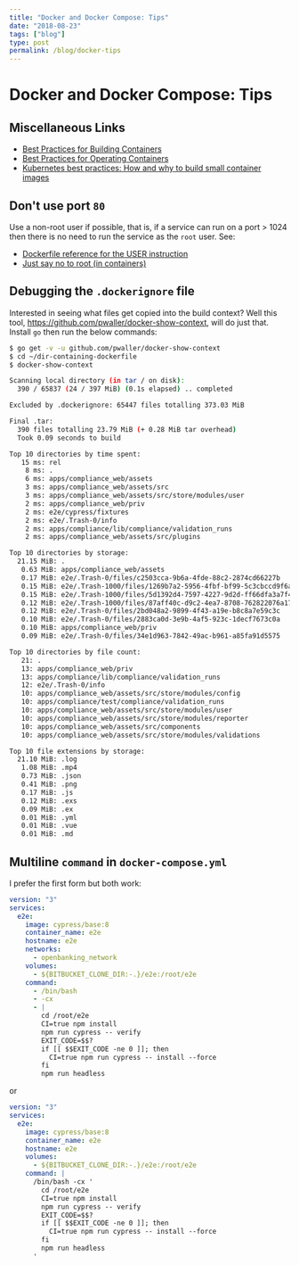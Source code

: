 ```yaml
---
title: "Docker and Docker Compose: Tips"
date: "2018-08-23"
tags: ["blog"]
type: post
permalink: /blog/docker-tips
---
```

# Docker and Docker Compose: Tips

## Miscellaneous Links

* [Best Practices for Building Containers](https://cloud.google.com/solutions/best-practices-for-building-containers)
* [Best Practices for Operating Containers](https://cloud.google.com/solutions/best-practices-for-operating-containers)
* [Kubernetes best practices: How and why to build small container images](https://cloud.google.com/blog/products/gcp/kubernetes-best-practices-how-and-why-to-build-small-container-images)

## Don't use port `80`

Use a non-root user if possible, that is, if a service can run on a port > 1024 then there is no need to run the service as the `root` user. See:

* [Dockerfile reference for the USER instruction](https://docs.docker.com/develop/develop-images/dockerfile_best-practices/#user)
* [Just say no to root (in containers)](https://opensource.com/article/18/3/just-say-no-root-containers)

## Debugging the `.dockerignore` file

Interested in seeing what files get copied into the build context? Well this tool, https://github.com/pwaller/docker-show-context, will do just that. Install `go` then run the below commands:

```bash
$ go get -v -u github.com/pwaller/docker-show-context
$ cd ~/dir-containing-dockerfile
$ docker-show-context

Scanning local directory (in tar / on disk):
  390 / 65837 (24 / 397 MiB) (0.1s elapsed) .. completed

Excluded by .dockerignore: 65447 files totalling 373.03 MiB

Final .tar:
  390 files totalling 23.79 MiB (+ 0.28 MiB tar overhead)
  Took 0.09 seconds to build

Top 10 directories by time spent:
   15 ms: rel
    8 ms: .
    6 ms: apps/compliance_web/assets
    3 ms: apps/compliance_web/assets/src
    3 ms: apps/compliance_web/assets/src/store/modules/user
    2 ms: apps/compliance_web/priv
    2 ms: e2e/cypress/fixtures
    2 ms: e2e/.Trash-0/info
    2 ms: apps/compliance/lib/compliance/validation_runs
    2 ms: apps/compliance_web/assets/src/plugins

Top 10 directories by storage:
  21.15 MiB: .
   0.63 MiB: apps/compliance_web/assets
   0.17 MiB: e2e/.Trash-0/files/c2503cca-9b6a-4fde-88c2-2874cd66227b
   0.15 MiB: e2e/.Trash-1000/files/1269b7a2-5956-4fbf-bf99-5c3cbccd9f6a
   0.15 MiB: e2e/.Trash-1000/files/5d1392d4-7597-4227-9d2d-ff66dfa3a7f4
   0.12 MiB: e2e/.Trash-1000/files/87aff40c-d9c2-4ea7-8708-762822076a17
   0.12 MiB: e2e/.Trash-0/files/2bd048a2-9899-4f43-a19e-b8c8a7e59c3c
   0.10 MiB: e2e/.Trash-0/files/2883ca0d-3e9b-4af5-923c-1decf7673c0a
   0.10 MiB: apps/compliance_web/priv
   0.09 MiB: e2e/.Trash-0/files/34e1d963-7842-49ac-b961-a85fa91d5575

Top 10 directories by file count:
   21: .
   13: apps/compliance_web/priv
   13: apps/compliance/lib/compliance/validation_runs
   12: e2e/.Trash-0/info
   10: apps/compliance_web/assets/src/store/modules/config
   10: apps/compliance/test/compliance/validation_runs
   10: apps/compliance_web/assets/src/store/modules/user
   10: apps/compliance_web/assets/src/store/modules/reporter
   10: apps/compliance_web/assets/src/components
   10: apps/compliance_web/assets/src/store/modules/validations

Top 10 file extensions by storage:
  21.10 MiB: .log
   1.08 MiB: .mp4
   0.73 MiB: .json
   0.41 MiB: .png
   0.17 MiB: .js
   0.12 MiB: .exs
   0.09 MiB: .ex
   0.01 MiB: .yml
   0.01 MiB: .vue
   0.01 MiB: .md

```

## Multiline `command` in `docker-compose.yml`

I prefer the first form but both work:

```yaml
version: "3"
services:
  e2e:
    image: cypress/base:8
    container_name: e2e
    hostname: e2e
    networks:
      - openbanking_network
    volumes:
      - ${BITBUCKET_CLONE_DIR:-.}/e2e:/root/e2e
    command:
      - /bin/bash
      - -cx
      - |
        cd /root/e2e
        CI=true npm install
        npm run cypress -- verify
        EXIT_CODE=$$?
        if [[ $$EXIT_CODE -ne 0 ]]; then
          CI=true npm run cypress -- install --force
        fi
        npm run headless
```

or

```yaml
version: "3"
services:
  e2e:
    image: cypress/base:8
    container_name: e2e
    hostname: e2e
    volumes:
      - ${BITBUCKET_CLONE_DIR:-.}/e2e:/root/e2e
    command: |
      /bin/bash -cx '
        cd /root/e2e
        CI=true npm install
        npm run cypress -- verify
        EXIT_CODE=$$?
        if [[ $$EXIT_CODE -ne 0 ]]; then
          CI=true npm run cypress -- install --force
        fi
        npm run headless
      '
```
